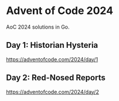# Advent of Code 2024

AoC 2024 solutions in Go.

## Day 1: Historian Hysteria

https://adventofcode.com/2024/day/1

## Day 2: Red-Nosed Reports

https://adventofcode.com/2024/day/2


